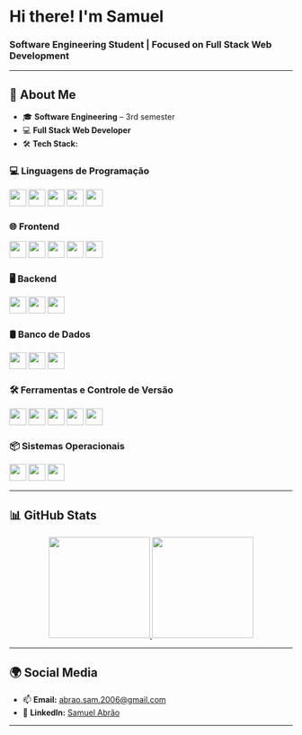 # **Hi there! I'm Samuel**  
### **Software Engineering Student | Focused on Full Stack Web Development**

---

## 🚀 **About Me**  
- 🎓 **Software Engineering** – 3rd semester  
- 💻 **Full Stack Web Developer**  
- 🛠️ **Tech Stack:**  

### **💻 Linguagens de Programação**  
<p align="left">
    <img src="https://img.shields.io/badge/-JavaScript-333333?style=flat&logo=javascript" height="30"/>
    <img src="https://img.shields.io/badge/-TypeScript-333333?style=flat&logo=typescript" height="30"/>
    <img src="https://img.shields.io/badge/-Python-333333?style=flat&logo=python" height="30"/>
    <img src="https://img.shields.io/badge/-C-333333?style=flat&logo=c" height="30"/>
    <img src="https://img.shields.io/badge/-SQL-333333?style=flat&logo=postgresql" height="30"/>
</p>

### **🌐 Frontend**  
<p align="left">
    <img src="https://img.shields.io/badge/-HTML5-333333?style=flat&logo=html5" height="30"/>
    <img src="https://img.shields.io/badge/-CSS3-333333?style=flat&logo=css3" height="30"/>
    <img src="https://img.shields.io/badge/-React-333333?style=flat&logo=react" height="30"/>
    <img src="https://img.shields.io/badge/-Styled_Components-333333?style=flat&logo=styled-components" height="30"/>
    <img src="https://img.shields.io/badge/-TailwindCSS-333333?style=flat&logo=tailwind-css" height="30"/>
</p>

### **🖥️ Backend**  
<p align="left">
    <img src="https://img.shields.io/badge/-Node.js-333333?style=flat&logo=node.js" height="30"/>
    <img src="https://img.shields.io/badge/-Express-333333?style=flat&logo=express" height="30"/>
    <img src="https://img.shields.io/badge/-Flask-333333?style=flat&logo=flask" height="30"/>
</p>

### **🛢️ Banco de Dados**  
<p align="left">
    <img src="https://img.shields.io/badge/-MySQL-333333?style=flat&logo=mysql" height="30"/>
    <img src="https://img.shields.io/badge/-SQLite-333333?style=flat&logo=sqlite" height="30"/>
    <img src="https://img.shields.io/badge/-Knex.js-333333?style=flat&logo=knex.js&logoColor=white" height="30"/>
</p>

### **🛠️ Ferramentas e Controle de Versão**  
<p align="left">
    <img src="https://img.shields.io/badge/-Git-333333?style=flat&logo=git" height="30"/>
    <img src="https://img.shields.io/badge/-GitHub-333333?style=flat&logo=github" height="30"/>
    <img src="https://img.shields.io/badge/-Postman-333333?style=flat&logo=postman" height="30"/>
    <img src="https://img.shields.io/badge/-Insomnia-333333?style=flat&logo=insomnia" height="30"/>
    <img src="https://img.shields.io/badge/-VSCode-333333?style=flat&logo=visual-studio-code" height="30"/>
</p>

### **📦 Sistemas Operacionais**  
<p align="left">
    <img src="https://img.shields.io/badge/-Windows_10-333333?style=flat&logo=windows" height="30"/>
    <img src="https://img.shields.io/badge/-Debian-333333?style=flat&logo=debian" height="30"/>
    <img src="https://img.shields.io/badge/-Ubuntu-333333?style=flat&logo=ubuntu" height="30"/>
</p>

---

## 📊 **GitHub Stats**  

<div align="center">  
  <a href="https://github.com/samuka7abr">  
    <img height="180em" src="https://github-readme-stats.vercel.app/api?username=samuka7abr&show_icons=true&theme=dark&count_private=true"/>  
    <img height="180em" src="https://github-readme-stats.vercel.app/api/top-langs/?username=samuka7abr&layout=compact&exclude_repo=MPE-IDP,Jogo-da-cobrinha-c&theme=dark"/>
  </a>  
</div>  

---

## 🌍 **Social Media**  
- 📫 **Email:** [abrao.sam.2006@gmail.com](mailto:abrao.sam.2006@gmail.com)  
- 💼 **LinkedIn:** [Samuel Abrão](https://www.linkedin.com/in/samuel-abr%C3%A3o-0655a12ba/)  

---
